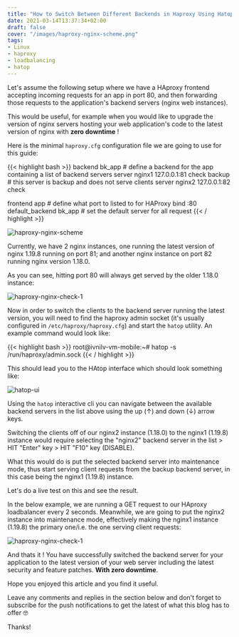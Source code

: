 ```yaml
---
title: "How to Switch Between Different Backends in Haproxy Using Hatop"
date: 2021-03-14T13:37:34+02:00
draft: false
cover: "/images/haproxy-nginx-scheme.png"
tags:
- Linux
- haproxy
- loadbalancing
- hatop
---
```


Let's assume the following setup where we have a HAproxy frontend accepting incoming requests for an app in port 80, and then forwarding those requests to the application's backend servers (nginx web instances).

This would be useful, for example when you would like to upgrade the version of nginx servers hosting your web application's code to the latest version of nginx with **zero downtime** !

Here is the minimal `haproxy.cfg` configuration file we are going to use for this guide:

{{< highlight bash >}}
backend bk_app # define a backend for the app containing a list of backend servers
  server nginx1 127.0.0.1:81 check backup    # this server is backup and does not serve clients
  server nginx2 127.0.0.1:82 check 

frontend app                          # define what port to listed to for HAProxy
  bind :80
  default_backend bk_app                  # set the default server for all request
{{< / highlight >}}

![haproxy-nginx-scheme](/images/haproxy-nginx-scheme.png)

Currently, we have 2 nginx instances, one running the latest version of nginx 1.19.8 running on port 81; and another nginx instance on port 82 running nginx version 1.18.0.

As you can see, hitting port 80 will always get served by the older 1.18.0 instance:

![haproxy-nginx-check-1](/images/haproxy-nginx-1.gif)

Now in order to switch the clients to the backend server running the latest version, you will need to find the haproxy admin socket (it's usually configured in `/etc/haproxy/haproxy.cfg`) and start the `hatop` utility. An example command would look like:

{{< highlight bash >}}
root@ivnilv-vm-mobile:~# hatop -s /run/haproxy/admin.sock
{{< / highlight >}}

This should lead you to the HAtop interface which should look something like:

![hatop-ui](/images/hatop1.png)

Using the `hatop` interactive cli you can navigate between the available backend servers in the list above using the up (↑) and down (↓) arrow keys. 

Switching the clients off of our nginx2 instance (1.18.0) to the nginx1 (1.19.8) instance would require selecting the "nginx2" backend server in the list > HIT "Enter" key > HIT "F10" key (DISABLE). 

What this would do is put the selected backend server into maintenance mode, thus start serving client requests from the backup backend server, in this case being the nginx1 (1.19.8) instance.

Let's do a live test on this and see the result.

In the below example, we are running a GET request to our HAproxy loadbalancer every 2 seconds. Meanwhile, we are going to put the nginx2 instance into maintenance mode, effectively making the nginx1 instance (1.19.8) the primary one/i.e. the one serving client requests:

![haproxy-nginx-check-1](/images/haproxy-nginx-2.gif)

And thats it ! You have successfully switched the backend server for your application to the latest version of your web server including the latest security and feature patches. **With zero downtime**.

Hope you enjoyed this article and you find it useful.

Leave any comments and replies in the section below and don't forget to subscribe for the push notifications to get the latest of what this blog has to offer 🤓

Thanks!
